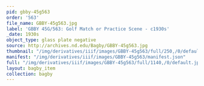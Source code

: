 ```yaml
---
pid: gbby-45g563
order: '563'
file_name: GBBY-45g563.jpg
label: 'GBBY 45G/563: Golf Match or Practice Scene - c1930s'
_date: 1930s
object_type: glass plate negative
source: http://archives.nd.edu/Bagby/GBBY-45g563.jpg
thumbnail: "/img/derivatives/iiif/images/GBBY-45g563/full/250,/0/default.jpg"
manifest: "/img/derivatives/iiif/images/GBBY-45g563/manifest.json"
full: "/img/derivatives/iiif/images/GBBY-45g563/full/1140,/0/default.jpg"
layout: bagby_item
collection: bagby
---
```

